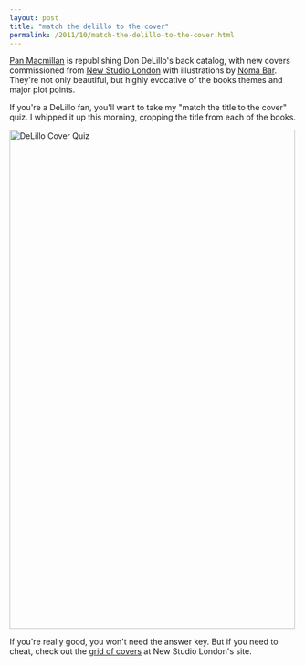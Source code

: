 ```yaml
---
layout: post
title: "match the delillo to the cover"
permalink: /2011/10/match-the-delillo-to-the-cover.html 
---
```


<p><a href="http://www.panmacmillan.com/">Pan Macmillan</a> is republishing Don DeLillo's back catalog, with new covers commissioned from <a href="http://www.newstudiolondon.com/">New Studio London</a> with illustrations by <a href="http://en.wikipedia.org/wiki/Noma_Bar">Noma Bar</a>. They're not only beautiful, but highly evocative of the books themes and major plot points.</p>

<p>If you're a DeLillo fan, you'll want to take my "match the title to the cover" quiz. I whipped it up this morning, cropping the title from each of the books. </p>

<p><a href="http://www.flickr.com/photos/msippey/6266478313/" title="DeLillo Cover Quiz by msippey, on Flickr"><img src="https://farm7.static.flickr.com/6238/6266478313_e89bf89dd8_o.png" width="500" height="875" alt="DeLillo Cover Quiz"></a></p>

<p>If you're really good, you won't need the answer key. But if you need to cheat, check out the <a href="http://www.newstudiolondon.com/#dondelillo">grid of covers</a> at New Studio London's site.</p>

